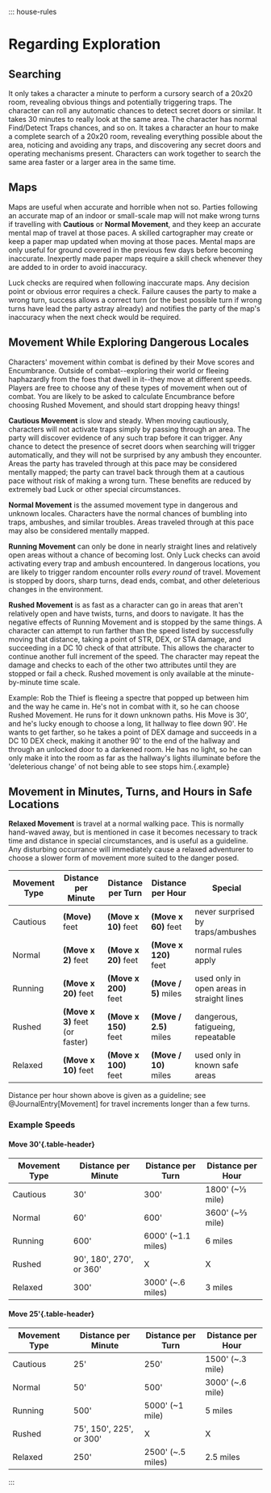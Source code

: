 <div class="ecr ecr-wrapper ecr-markeddown">

::: house-rules

# Regarding Exploration

## Searching
It only takes a character a minute to perform a cursory search of a 20x20 room, revealing obvious things and potentially triggering traps. The character can roll any automatic chances to detect secret doors or similar.
It takes 30 minutes to really look at the same area. The character has normal Find/Detect Traps chances, and so on.
It takes a character an hour to make a complete search of a 20x20 room, revealing everything possible about the area, noticing and avoiding any traps, and discovering any secret doors and operating mechanisms present.
Characters can work together to search the same area faster or a larger area in the same time.

## Maps
Maps are useful when accurate and horrible when not so. Parties following an accurate map of an indoor or small-scale map will not make wrong turns if travelling with **Cautious** or **Normal Movement**, and they keep an accurate mental map of travel at those paces. A skilled cartographer may create or keep a paper map updated when moving at those paces.
Mental maps are only useful for ground covered in the previous few days before becoming inaccurate. Inexpertly made paper maps require a skill check whenever they are added to in order to avoid inaccuracy.

Luck checks are required when following inaccurate maps. Any decision point or obvious error requires a check. Failure causes the party to make a wrong turn, success allows a correct turn (or the best possible turn if wrong turns have lead the party astray already) and notifies the party of the map's inaccuracy when the next check would be required.

## Movement While Exploring Dangerous Locales

Characters' movement within combat is defined by their Move scores and Encumbrance. Outside of combat--exploring their world or fleeing haphazardly from the foes that dwell in it--they move at different speeds. Players are free to choose any of these types of movement when out of combat. You are likely to be asked to calculate Encumbrance before choosing Rushed Movement, and should start dropping heavy things!

**Cautious Movement** is slow and steady. When moving cautiously, characters will not activate traps simply by passing through an area. The party will discover evidence of any such trap before it can trigger. Any chance to detect the presence of secret doors when searching will trigger automatically, and they will not be surprised by any ambush they encounter. Areas the party has traveled through at this pace may be considered mentally mapped; the party can travel back through them at a cautious pace without risk of making a wrong turn. These benefits are reduced by extremely bad Luck or other special circumstances. 

**Normal Movement** is the assumed movement type in dangerous and unknown locales. Characters have the normal chances of bumbling into traps, ambushes, and similar troubles. Areas traveled through at this pace may also be considered mentally mapped.

**Running Movement** can only be done in nearly straight lines and relatively open areas without a chance of becoming lost. Only Luck checks can avoid activating every trap and ambush encountered. In dangerous locations, you are likely to trigger random encounter rolls *every round* of travel. Movement is stopped by doors, sharp turns, dead ends, combat, and other deleterious changes in the environment.

**Rushed Movement** is as fast as a character can go in areas that aren't relatively open and have twists, turns, and doors to navigate. It has the negative effects of Running Movement and is stopped by the same things. A character can attempt to run farther than the speed listed by successfully moving that distance, taking a point of STR, DEX, or STA damage, and succeeding in a DC 10 check of that attribute. This allows the character to continue another full increment of the speed. The character may repeat the damage and checks to each of the other two attributes until they are stopped or fail a check. Rushed movement is only available at the minute-by-minute time scale.

Example: Rob the Thief is fleeing a spectre that popped up between him and the way he came in. He's not in combat with it, so he can choose Rushed Movement. He runs for it down unknown paths. His Move is 30', and he's lucky enough to choose a long, lit hallway to flee down 90'. He wants to get farther, so he takes a point of DEX damage and succeeds in a DC 10 DEX check, making it another 90' to the end of the hallway and through an unlocked door to a darkened room. He has no light, so he can only make it into the room as far as the hallway's lights illuminate before the 'deleterious change' of not being able to see stops him.{.example}

## Movement in Minutes, Turns, and Hours in Safe Locations

**Relaxed Movement** is travel at a normal walking pace. This is normally hand-waved away, but is mentioned in case it becomes necessary to track time and distance in special circumstances, and is useful as a guideline. Any disturbing occurrance will immediately cause a relaxed adventurer to choose a slower form of movement more suited to the danger posed.

| Movement Type | Distance per Minute | Distance per Turn | Distance per Hour | Special |
| -------- | -------- | -------- | -- | -- |
| Cautious | **(Move)** feet | **(Move x 10)** feet  |  **(Move x 60)** feet | never surprised by traps/ambushes |
| Normal | **(Move x 2)** feet | **(Move x 20)** feet| **(Move x 120)** feet | normal rules apply |
| Running     | **(Move x 20)** feet    | **(Move x 200)** feet     | **(Move / 5)** miles  |  used only in open areas in straight lines |
| Rushed | **(Move x 3)** feet (or faster) | **(Move x 150)** feet | **(Move / 2.5)** miles | dangerous, fatigueing, repeatable | 
| Relaxed     | **(Move x 10)** feet    | **(Move x 100)** feet     | **(Move / 10)** miles  |  used only in known safe areas |

Distance per hour shown above is given as a guideline; see @JournalEntry[Movement] for travel increments longer than a few turns.

### Example Speeds

#### Move 30'{.table-header}

| Movement Type | Distance per Minute | Distance per Turn | Distance per Hour |
| -------- | -------- | -------- | -- | 
| Cautious | 30' | 300'  | 1800' (~⅓ mile) | 
| Normal | 60' | 600' | 3600' (~⅔ mile) | 
| Running      | 600' | 6000'  (~1.1 miles)   | 6 miles  | 
| Rushed | 90', 180', 270', or 360' | X | X | 
| Relaxed     | 300'    | 3000' (~.6 miles)    | 3 miles  |  

#### Move 25'{.table-header}

| Movement Type | Distance per Minute | Distance per Turn | Distance per Hour |
| -------- | -------- | -------- | -- | 
| Cautious | 25' | 250'  | 1500' (~.3 mile) | 
| Normal | 50' | 500' | 3000' (~.6 mile) | 
| Running      | 500' | 5000'  (~1 mile)   | 5 miles  | 
| Rushed | 75', 150', 225', or 300' | X | X | 
| Relaxed     | 250'    | 2500' (~.5 miles)    | 2.5 miles  |  

:::
</div>